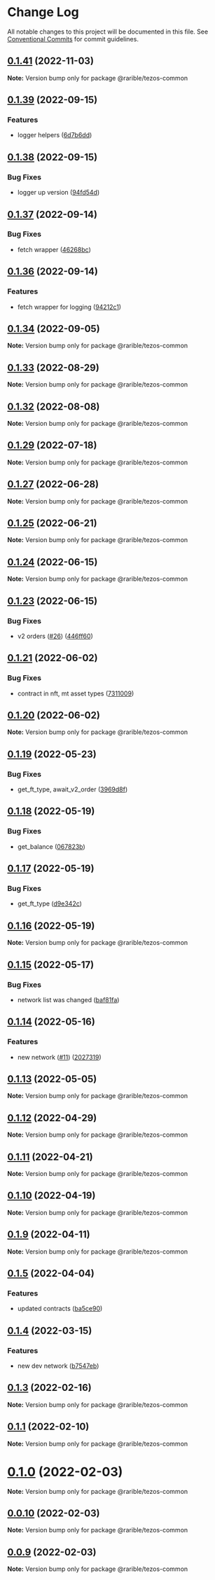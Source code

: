 # Change Log

All notable changes to this project will be documented in this file.
See [Conventional Commits](https://conventionalcommits.org) for commit guidelines.

## [0.1.41](https://github.com/rarible/tezos-sdk/compare/v0.1.40...v0.1.41) (2022-11-03)

**Note:** Version bump only for package @rarible/tezos-common





## [0.1.39](https://github.com/rarible/tezos-sdk/compare/v0.1.38...v0.1.39) (2022-09-15)


### Features

* logger helpers ([6d7b6dd](https://github.com/rarible/tezos-sdk/commit/6d7b6ddd95fd8cf2ce2ad348277eef82c8d85a70))





## [0.1.38](https://github.com/rarible/tezos-sdk/compare/v0.1.37...v0.1.38) (2022-09-15)


### Bug Fixes

* logger up version ([94fd54d](https://github.com/rarible/tezos-sdk/commit/94fd54dbc6628a9acc5c26a214d3475c8ac8bd75))





## [0.1.37](https://github.com/rarible/tezos-sdk/compare/v0.1.36...v0.1.37) (2022-09-14)


### Bug Fixes

* fetch wrapper ([46268bc](https://github.com/rarible/tezos-sdk/commit/46268bc1550b1375628493852aedcb7806b0cf2c))





## [0.1.36](https://github.com/rarible/tezos-sdk/compare/v0.1.35...v0.1.36) (2022-09-14)


### Features

* fetch wrapper for logging ([94212c1](https://github.com/rarible/tezos-sdk/commit/94212c1de801fe1b7da1d8909d8151f201399082))





## [0.1.34](https://github.com/rarible/tezos-sdk/compare/v0.1.33...v0.1.34) (2022-09-05)

**Note:** Version bump only for package @rarible/tezos-common





## [0.1.33](https://github.com/rarible/tezos-sdk/compare/v0.1.32...v0.1.33) (2022-08-29)

**Note:** Version bump only for package @rarible/tezos-common





## [0.1.32](https://github.com/rarible/tezos-sdk/compare/v0.1.31...v0.1.32) (2022-08-08)

**Note:** Version bump only for package @rarible/tezos-common





## [0.1.29](https://github.com/rarible/tezos-sdk/compare/v0.1.28...v0.1.29) (2022-07-18)

**Note:** Version bump only for package @rarible/tezos-common





## [0.1.27](https://github.com/rarible/tezos-sdk/compare/v0.1.26...v0.1.27) (2022-06-28)

**Note:** Version bump only for package @rarible/tezos-common





## [0.1.25](https://github.com/rarible/tezos-sdk/compare/v0.1.24...v0.1.25) (2022-06-21)

**Note:** Version bump only for package @rarible/tezos-common





## [0.1.24](https://github.com/rarible/tezos-sdk/compare/v0.1.23...v0.1.24) (2022-06-15)

**Note:** Version bump only for package @rarible/tezos-common





## [0.1.23](https://github.com/rarible/tezos-sdk/compare/v0.1.22...v0.1.23) (2022-06-15)


### Bug Fixes

* v2 orders ([#26](https://github.com/rarible/tezos-sdk/issues/26)) ([446ff60](https://github.com/rarible/tezos-sdk/commit/446ff6076c3203511ece1faa29c72a12f843adad))





## [0.1.21](https://github.com/rarible/tezos-sdk/compare/v0.1.20...v0.1.21) (2022-06-02)


### Bug Fixes

* contract in nft, mt asset types ([7311009](https://github.com/rarible/tezos-sdk/commit/7311009511548a1291ee56576fdb877769284c45))





## [0.1.20](https://github.com/rarible/tezos-sdk/compare/v0.1.19...v0.1.20) (2022-06-02)

**Note:** Version bump only for package @rarible/tezos-common





## [0.1.19](https://github.com/rarible/tezos-sdk/compare/v0.1.18...v0.1.19) (2022-05-23)


### Bug Fixes

* get_ft_type, await_v2_order ([3969d8f](https://github.com/rarible/tezos-sdk/commit/3969d8f80e0a26c20377dbf357a8dc32c91a5279))





## [0.1.18](https://github.com/rarible/tezos-sdk/compare/v0.1.17...v0.1.18) (2022-05-19)


### Bug Fixes

* get_balance ([067823b](https://github.com/rarible/tezos-sdk/commit/067823b96787aeee452207daa3ecb9f5dc17b299))





## [0.1.17](https://github.com/rarible/tezos-sdk/compare/v0.1.16...v0.1.17) (2022-05-19)


### Bug Fixes

* get_ft_type ([d9e342c](https://github.com/rarible/tezos-sdk/commit/d9e342cf1ac5ba2b76aab318543dbb38841e46d7))





## [0.1.16](https://github.com/rarible/tezos-sdk/compare/v0.1.15...v0.1.16) (2022-05-19)

**Note:** Version bump only for package @rarible/tezos-common





## [0.1.15](https://github.com/rarible/tezos-sdk/compare/v0.1.14...v0.1.15) (2022-05-17)


### Bug Fixes

* network list was changed ([baf81fa](https://github.com/rarible/tezos-sdk/commit/baf81fae78b2a185c62ce73aecd1fdff70b7ee2d))





## [0.1.14](https://github.com/rarible/tezos-sdk/compare/v0.1.13...v0.1.14) (2022-05-16)


### Features

* new network ([#11](https://github.com/rarible/tezos-sdk/issues/11)) ([2027319](https://github.com/rarible/tezos-sdk/commit/20273193248a10677b52325e38eb8833c0a2f7fc))





## [0.1.13](https://github.com/rarible/tezos-sdk/compare/v0.1.12...v0.1.13) (2022-05-05)

**Note:** Version bump only for package @rarible/tezos-common





## [0.1.12](https://github.com/rarible/tezos-sdk/compare/v0.1.11...v0.1.12) (2022-04-29)

**Note:** Version bump only for package @rarible/tezos-common





## [0.1.11](https://github.com/rarible/tezos-sdk/compare/v0.1.10...v0.1.11) (2022-04-21)

**Note:** Version bump only for package @rarible/tezos-common





## [0.1.10](https://github.com/rarible/tezos-sdk/compare/v0.1.9...v0.1.10) (2022-04-19)

**Note:** Version bump only for package @rarible/tezos-common





## [0.1.9](https://github.com/rarible/tezos-sdk/compare/v0.1.8...v0.1.9) (2022-04-11)

**Note:** Version bump only for package @rarible/tezos-common





## [0.1.5](https://github.com/rarible/tezos-sdk/compare/v0.1.4...v0.1.5) (2022-04-04)


### Features

* updated contracts ([ba5ce90](https://github.com/rarible/tezos-sdk/commit/ba5ce90f87e85c59e728fdf27d108156c03f4f4b))





## [0.1.4](https://github.com/rarible/tezos-sdk/compare/v0.1.3...v0.1.4) (2022-03-15)


### Features

* new dev network ([b7547eb](https://github.com/rarible/tezos-sdk/commit/b7547eb51252211c64de4d369b062d7f40e53262))





## [0.1.3](https://github.com/rarible/tezos-sdk/compare/v0.1.2...v0.1.3) (2022-02-16)

**Note:** Version bump only for package @rarible/tezos-common





## [0.1.1](https://github.com/rarible/tezos-sdk/compare/v0.1.0...v0.1.1) (2022-02-10)

**Note:** Version bump only for package @rarible/tezos-common





# [0.1.0](https://github.com/rarible/tezos-sdk/compare/v0.0.10...v0.1.0) (2022-02-03)

**Note:** Version bump only for package @rarible/tezos-common






## [0.0.10](https://github.com/rarible/tezos-sdk/compare/v0.0.9...v0.0.10) (2022-02-03)

**Note:** Version bump only for package @rarible/tezos-common





## [0.0.9](https://github.com/rarible/tezos-sdk/compare/v0.0.8...v0.0.9) (2022-02-03)

**Note:** Version bump only for package @rarible/tezos-common
